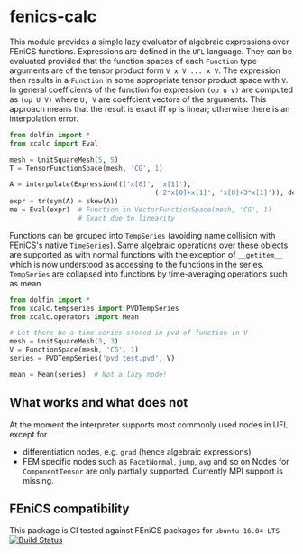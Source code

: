 # fenics-calc
This module provides a simple lazy evaluator of algebraic expressions over FEniCS functions. Expressions are defined in the `UFL` language. They can be evaluated provided that the function spaces of each `Function` type arguments are of the tensor product form `V x V ... x V`. The expression then results in a `Function` in some appropriate tensor product space with `V`. In general coefficients of the function for expression `(op u v)` are computed as `(op U V)` where `U, V` are coeffcient vectors of the arguments. This approach means that the result is exact iff `op` is linear; otherwise there is an interpolation error.

````python
from dolfin import *
from xcalc import Eval

mesh = UnitSquareMesh(5, 5)
T = TensorFunctionSpace(mesh, 'CG', 1)

A = interpolate(Expression((('x[0]', 'x[1]'),
                                    ('2*x[0]+x[1]', 'x[0]+3*x[1]')), degree=1), T)
expr = tr(sym(A) + skew(A))
me = Eval(expr)  # Function in VectorFunctionSpace(mesh, 'CG', 1)
                 # Exact due to linearity
````

Functions can be grouped into `TempSeries` (avoiding name collision with FEniCS's native `TimeSeries`). Same algebraic operations over these objects are supported as with normal functions with the exception of `__getitem__` which is now understood as accessing to the functions in the series. `TempSeries` are collapsed into functions by time-averaging operations such as mean

````python
from dolfin import *
from xcalc.tempseries import PVDTempSeries
from xcalc.operators import Mean

# Let there be a time series stored in pvd of function in V
mesh = UnitSquareMesh(3, 3)
V = FunctionSpace(mesh, 'CG', 1)
series = PVDTempSeries('pvd_test.pvd', V)

mean = Mean(series)  # Not a lazy node!
````

## What works and what does not
At the moment the interpreter supports most commonly used nodes in UFL except for
- differentiation nodes, e.g. `grad` (hence algebraic expressions)
- FEM specific nodes such as `FacetNormal`, `jump`, `avg` and so on
Nodes for `ComponentTensor` are only partially supported. Currently MPI support is missing.

## FEniCS compatibility
This package is CI tested against FEniCS packages for `ubuntu 16.04 LTS` [![Build Status](https://travis-ci.org/MiroK/fenics-calc.svg?branch=master)](https://travis-ci.org/MiroK/ulfy)
